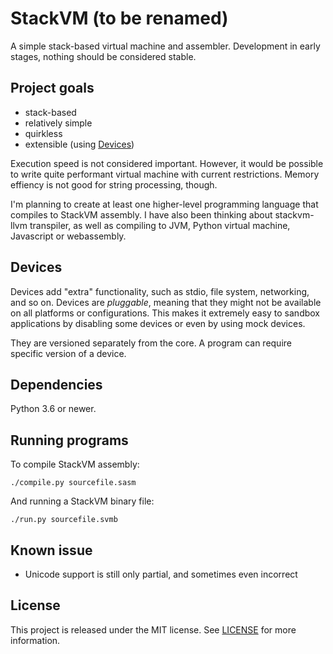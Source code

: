 # StackVM (to be renamed)

A simple stack-based virtual machine and assembler. Development in early stages, nothing should be considered stable.

## Project goals

* stack-based
* relatively simple
* quirkless
* extensible (using [Devices](#Devices))

Execution speed is not considered important. However, it would be possible to write quite performant virtual machine with current restrictions. Memory effiency is not good for string processing, though.

I'm planning to create at least one higher-level programming language that compiles to StackVM assembly. I have also been thinking about stackvm-llvm transpiler, as well as compiling to JVM, Python virtual machine, Javascript or webassembly.

## Devices

Devices add "extra" functionality, such as stdio, file system, networking, and so on. Devices are *pluggable*, meaning that they might not be available on all platforms or configurations. This makes it extremely easy to sandbox applications by disabling some devices or even by using mock devices.

They are versioned separately from the core. A program can require specific version of a device.

## Dependencies

Python 3.6 or newer.


## Running programs

To compile StackVM assembly:

    ./compile.py sourcefile.sasm

And running a StackVM binary file:

    ./run.py sourcefile.svmb


## Known issue

* Unicode support is still only partial, and sometimes even incorrect


## License

This project is released under the MIT license. See [LICENSE](/LICENSE) for more information.
